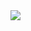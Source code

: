 <img src="https://github.com/FranzBlumen/ESP8266-2.4G-RF-Milight-Hub-Bulb-RGBW/blob/main/IMG_20170301_143706.jpg" />
